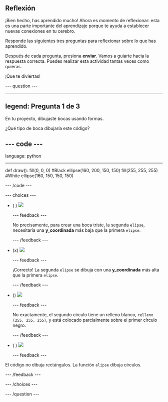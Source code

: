 ## Reflexión

¡Bien hecho, has aprendido mucho! Ahora es momento de reflexionar: esta es una parte importante del aprendizaje porque te ayuda a establecer nuevas conexiones en tu cerebro.

Responde las siguientes tres preguntas para reflexionar sobre lo que has aprendido.

Después de cada pregunta, presiona **enviar**. Vamos a guiarte hacia la respuesta correcta. Puedes realizar esta actividad tantas veces como quieras.

¡Que te diviertas!

--- question ---

---
legend: Pregunta 1 de 3
---

En tu proyecto, dibujaste bocas usando formas.

¿Qué tipo de boca dibujaría este código?

--- code ---
---
language: python

---
def draw(): fill(0, 0, 0) #Black ellipse(160, 200, 150, 150) fill(255, 255, 255) #White ellipse(160, 150, 150, 150)

--- /code ---

--- choices ---

- ( ) ![](images/sad-mouth.png)

  --- feedback ---

  No precisamente, para crear una boca triste, la segunda `elipse`, necesitaría una **y_coordinada** más baja que la primera `elipse`.

  --- /feedback ---

- (x) ![](images/happy-mouth.png)

  --- feedback ---

  ¡Correcto! La segunda `elipse` se dibuja con una **y_coordinada** más alta que la primera `elipse`.

  --- /feedback ---

- () ![](images/circle-mouth.png)

  --- feedback ---

   No exactamente, el segundo círculo tiene un relleno blanco, `relleno (255, 255, 255)`, y está colocado parcialmente sobre el primer círculo negro.

  --- /feedback ---

- ( ) ![](images/square-mouth.png)

  --- feedback ---

El código no dibuja rectángulos. La función `elipse` dibuja círculos.

  --- /feedback ---

--- /choices ---

--- /question ---
